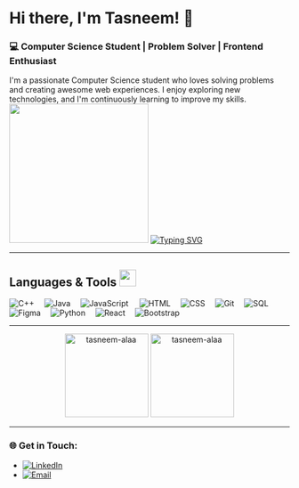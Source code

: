 # Hi there, I'm Tasneem! 👋

### 💻 Computer Science Student | Problem Solver | Frontend Enthusiast

I'm a passionate Computer Science student who loves solving problems and creating awesome web experiences. I enjoy exploring new technologies, and I'm continuously learning to improve my skills.
<br>
<img src="https://media.tenor.com/aykg8r1O0CkAAAAi/mofupiyo-mofu-piyo.gif" width=250> 
[![Typing SVG](https://readme-typing-svg.herokuapp.com?font=Architects+Daughter&color=ff8390&size=30&lines=Hi!+It's+Tasneem+(✿◡‿◡);I'm+a+Computer+science+student;I+love+problem+solving)](https://git.io/typing-svg)

---

##  Languages & Tools <img src = "https://media2.giphy.com/media/QssGEmpkyEOhBCb7e1/giphy.gif?cid=ecf05e47a0n3gi1bfqntqmob8g9aid1oyj2wr3ds3mg700bl&rid=giphy.gif" width = 30px>

<p align="left">
  <img src="https://img.shields.io/badge/C++-00599C?style=for-the-badge&logo=c%2B%2B&logoColor=white" alt="C++" />
  <img width="10" />
  <img src="https://img.shields.io/badge/Java-ED8B00?style=for-the-badge&logo=java&logoColor=white" alt="Java" />
  <img width="10" />
  <img src="https://img.shields.io/badge/JavaScript-F7DF1E?style=for-the-badge&logo=javascript&logoColor=black" alt="JavaScript" />
  <img width="12" />
  <img src="https://img.shields.io/badge/HTML5-E34F26?style=for-the-badge&logo=html5&logoColor=white" alt="HTML" />
  <img width="10" />
  <img src="https://img.shields.io/badge/CSS3-1572B6?style=for-the-badge&logo=css3&logoColor=white" alt="CSS" />
  <img width="10" />
  <img src="https://img.shields.io/badge/Git-F05032?style=for-the-badge&logo=git&logoColor=white" alt="Git" />
  <img width="10" />
  <img src="https://img.shields.io/badge/SQL-4479A1?style=for-the-badge&logo=postgresql&logoColor=white" alt="SQL" />
  <img width="10" />
  <img src="https://img.shields.io/badge/Figma-F24E1E?style=for-the-badge&logo=figma&logoColor=white" alt="Figma" />
  <img width="10" />
  <img src="https://img.shields.io/badge/Python-3776AB?style=for-the-badge&logo=python&logoColor=white" alt="Python" />
  <img width="10" />
  <img src="https://img.shields.io/badge/React-61DAFB?style=for-the-badge&logo=react&logoColor=black" alt="React" />
  <img width="10" />
  <img src="https://img.shields.io/badge/Bootstrap-7952B3?style=for-the-badge&logo=bootstrap&logoColor=white" alt="Bootstrap" />
</p>


---

<div align="center">
  <img src="https://github-readme-stats.vercel.app/api/top-langs?username=tasneem-alaa&show_icons=true&locale=en&layout=compact&theme=tokyonight" alt="tasneem-alaa" height="150" />
  <img src="https://github-readme-stats.vercel.app/api?username=tasneem-alaa&show_icons=true&locale=en&theme=tokyonight" alt="tasneem-alaa" height="150" />
</div>


---


### 🌐 Get in Touch:
- [![LinkedIn](https://img.shields.io/badge/LinkedIn-0077B5?style=for-the-badge&logo=linkedin&logoColor=white)](https://www.linkedin.com/in/tasneem-alaa)
- [![Email](https://img.shields.io/badge/Email-D14836?style=for-the-badge&logo=gmail&logoColor=white)](mailto:tasnemalaa30@gmail.com)
